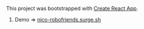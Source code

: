 This project was bootstrapped with [Create React App](https://github.com/facebookincubator/create-react-app).

1.  Demo =>
    <a href="http://nico-robotfriends.surge.sh/">nico-robofriends.surge.sh</a>
